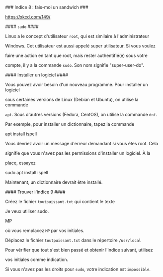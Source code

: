 ﻿\### Indice 8 : fais-moi un sandwich ###

https://xkcd.com/149/

\#### `sudo` ####

Linux a le concept d'utilisateur `root`, qui est similaire à l'administrateur

Windows. Cet utilisateur est aussi appelé super utilisateur. Si vous voulez

faire une action en tant que root, mais rester authentifié(e) sous votre

compte, il y a la commande `sudo`. Son nom signifie "super-user-do".

\#### Installer un logiciel ####

Vous pouvez avoir besoin d'un nouveau programme. Pour installer un logiciel

sous certaines versions de Linux (Debian et Ubuntu), on utilise la commande

`apt`. Sous d'autres versions (Fedora, CentOS), on utilise la commande `dnf`.

Par exemple, pour installer un dictionnaire, tapez la commande

apt install ispell

Vous devriez avoir un message d'erreur demandant si vous êtes root. Cela

signifie que vous n'avez pas les permissions d'installer un logiciel. À la

place, essayez

sudo apt install ispell

Maintenant, un dictionnaire devrait être installé.


\#### Trouver l'indice 9 ####

Créez le fichier `toutpuissant.txt` qui contient le texte

Je veux utiliser sudo.

MP

où vous remplacez `MP` par vos initiales.

Déplacez le fichier `toutpuissant.txt` dans le répertoire `/usr/local`

Pour vérifier que tout s'est bien passé et obtenir l'indice suivant, utilisez

vos initiales comme indication.

Si vous n'avez pas les droits pour `sudo`, votre indication est `impossible`.
